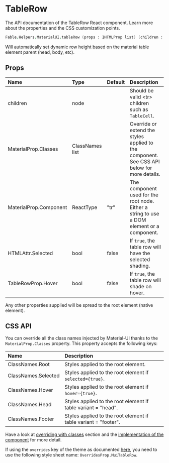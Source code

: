 # TableRow

<p class="description">The API documentation of the TableRow React component. Learn more about the properties and the CSS customization points.</p>

```fsharp
Fable.Helpers.MaterialUI.tableRow (props : IHTMLProp list) (children : ReactElement list) : ReactElement
```

Will automatically set dynamic row height
based on the material table element parent (head, body, etc).

## Props

| Name | Type | Default | Description |
|:-----|:-----|:--------|:------------|
| <span class="prop-name">children</span> | <span class="prop-type">node</span> |   | Should be valid &lt;tr> children such as `TableCell`. |
| <span class="prop-name">MaterialProp.Classes</span> | <span class="prop-type">ClassNames list</span> |   | Override or extend the styles applied to the component.  See CSS API below for more details.  |
| <span class="prop-name">MaterialProp.Component</span> | <span class="prop-type">ReactType</span> | <span class="prop-default">"tr"</span> | The component used for the root node. Either a string to use a DOM element or a component. |
| <span class="prop-name">HTMLAttr.Selected</span> | <span class="prop-type">bool</span> | <span class="prop-default">false</span> | If `true`, the table row will have the selected shading. |
| <span class="prop-name">TableRowProp.Hover</span> | <span class="prop-type">bool</span> | <span class="prop-default">false</span> | If `true`, the table row will shade on hover. |

Any other properties supplied will be spread to the root element (native element).

## CSS API

You can override all the class names injected by Material-UI thanks to the `MaterialProp.Classes` property.
This property accepts the following keys:


| Name | Description |
|:-----|:------------|
| <span class="prop-name">ClassNames.Root</span> | Styles applied to the root element.
| <span class="prop-name">ClassNames.Selected</span> | Styles applied to the root element if `selected={true}`.
| <span class="prop-name">ClassNames.Hover</span> | Styles applied to the root element if `hover={true}`.
| <span class="prop-name">ClassNames.Head</span> | Styles applied to the root element if table variant = "head".
| <span class="prop-name">ClassNames.Footer</span> | Styles applied to the root element if table variant = "footer".

Have a look at [overriding with classes](#/customization/overrides) section
and the [implementation of the component](https://github.com/mui-org/material-ui/tree/master/packages/material-ui/src/TableRow/TableRow.js)
for more detail.

If using the `overrides` key of the theme as documented
[here](#/customization/themes),
you need to use the following style sheet name: `OverridesProp.MuiTableRow`.

<!--## Demos-->

<!--- [Tables](/demos/tables/)-->

